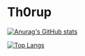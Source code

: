 # Th0rup

[![Anurag's GitHub stats](https://github-readme-stats.vercel.app/api?Mathias-TC=anuraghazra)](https://github.com/anuraghazra/github-readme-stats)

[![Top Langs](https://github-readme-stats.vercel.app/api/top-langs/?Mathias-TC=anuraghazra)](https://github.com/anuraghazra/github-readme-stats)
